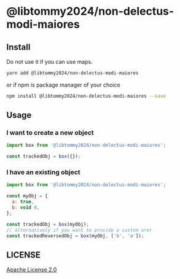 # @libtommy2024/non-delectus-modi-maiores

## Install

Do not use it if you can use maps.

```sh
yarn add @libtommy2024/non-delectus-modi-maiores
```

or if npm is package manager of your choice

```sh
npm install @libtommy2024/non-delectus-modi-maiores --save
```

## Usage

### I want to create a new object

```js
import box from '@libtommy2024/non-delectus-modi-maiores';

const trackedObj = box({});
```

### I have an existing object

```js
import box from '@libtommy2024/non-delectus-modi-maiores';

const myObj = { 
  a: true,
  b: void 0,
};

const trackedObj = box(myObj);
// alternatively if you want to provide a custom orer
const trackedReversedObj = box(myObj, ['b', 'a']);
```

## LICENSE

[Apache License 2.0](https://github.com/libtommy2024/non-delectus-modi-maiores/blob/master/LICENSE)
